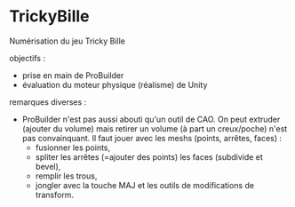 # TrickyBille
Numérisation du jeu Tricky Bille

objectifs :
- prise en main de ProBuilder
- évaluation du moteur physique (réalisme) de Unity


remarques diverses :
- ProBuilder n'est pas aussi abouti qu'un outil de CAO. On peut extruder (ajouter du volume) mais retirer un volume (à part un creux/poche) n'est pas convainquant. Il faut jouer avec les meshs (points, arrêtes, faces) :
  - fusionner les points, 
  - spliter les arrêtes (=ajouter des points) les faces (subdivide et bevel),
  - remplir les trous,
  - jongler avec la touche MAJ et les outils de modifications de transform.
